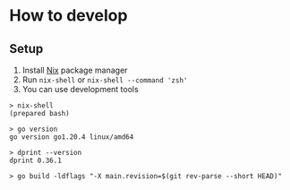 # How to develop

## Setup

1. Install [Nix](https://nixos.org/) package manager
2. Run `nix-shell` or `nix-shell --command 'zsh'`
3. You can use development tools

```console
> nix-shell
(prepared bash)

> go version
go version go1.20.4 linux/amd64

> dprint --version
dprint 0.36.1

> go build -ldflags "-X main.revision=$(git rev-parse --short HEAD)"
```
